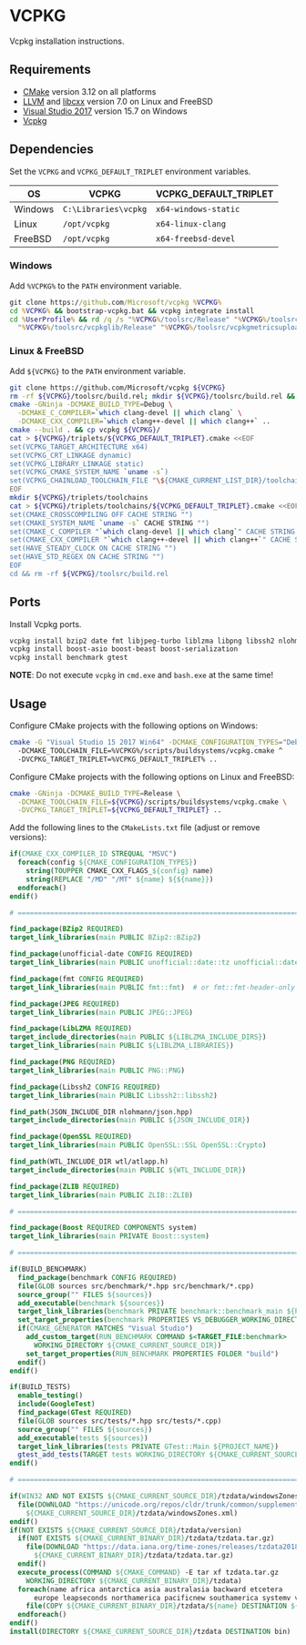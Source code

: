 # VCPKG
Vcpkg installation instructions.

## Requirements
* [CMake](https://cmake.org/download/) version 3.12 on all platforms
* [LLVM](https://llvm.org/) and [libcxx](https://libcxx.llvm.org/) version 7.0 on Linux and FreeBSD
* [Visual Studio 2017](https://www.visualstudio.com/downloads/) version 15.7 on Windows
* [Vcpkg](https://github.com/Microsoft/vcpkg)

## Dependencies
Set the `VCPKG` and `VCPKG_DEFAULT_TRIPLET` environment variables.

| OS          | VCPKG                    | VCPKG_DEFAULT_TRIPLET |
|-------------|--------------------------|-----------------------|
| Windows     | `C:\Libraries\vcpkg`     | `x64-windows-static`  |
| Linux       | `/opt/vcpkg`             | `x64-linux-clang`     |
| FreeBSD     | `/opt/vcpkg`             | `x64-freebsd-devel`   |

### Windows
Add `%VCPKG%` to the `PATH` environment variable.

```cmd
git clone https://github.com/Microsoft/vcpkg %VCPKG%
cd %VCPKG% && bootstrap-vcpkg.bat && vcpkg integrate install
cd %UserProfile% && rd /q /s "%VCPKG%/toolsrc/Release" "%VCPKG%/toolsrc/vcpkg/Release" ^
  "%VCPKG%/toolsrc/vcpkglib/Release" "%VCPKG%/toolsrc/vcpkgmetricsuploader/Release"
```

### Linux & FreeBSD
Add `${VCPKG}` to the `PATH` environment variable.

```sh
git clone https://github.com/Microsoft/vcpkg ${VCPKG}
rm -rf ${VCPKG}/toolsrc/build.rel; mkdir ${VCPKG}/toolsrc/build.rel && cd ${VCPKG}/toolsrc/build.rel
cmake -GNinja -DCMAKE_BUILD_TYPE=Debug \
  -DCMAKE_C_COMPILER=`which clang-devel || which clang` \
  -DCMAKE_CXX_COMPILER=`which clang++-devel || which clang++` ..
cmake --build . && cp vcpkg ${VCPKG}/
cat > ${VCPKG}/triplets/${VCPKG_DEFAULT_TRIPLET}.cmake <<EOF
set(VCPKG_TARGET_ARCHITECTURE x64)
set(VCPKG_CRT_LINKAGE dynamic)
set(VCPKG_LIBRARY_LINKAGE static)
set(VCPKG_CMAKE_SYSTEM_NAME `uname -s`)
set(VCPKG_CHAINLOAD_TOOLCHAIN_FILE "\${CMAKE_CURRENT_LIST_DIR}/toolchains/${VCPKG_DEFAULT_TRIPLET}.cmake")
EOF
mkdir ${VCPKG}/triplets/toolchains
cat > ${VCPKG}/triplets/toolchains/${VCPKG_DEFAULT_TRIPLET}.cmake <<EOF
set(CMAKE_CROSSCOMPILING OFF CACHE STRING "")
set(CMAKE_SYSTEM_NAME `uname -s` CACHE STRING "")
set(CMAKE_C_COMPILER "`which clang-devel || which clang`" CACHE STRING "")
set(CMAKE_CXX_COMPILER "`which clang++-devel || which clang++`" CACHE STRING "")
set(HAVE_STEADY_CLOCK ON CACHE STRING "")
set(HAVE_STD_REGEX ON CACHE STRING "")
EOF
cd && rm -rf ${VCPKG}/toolsrc/build.rel
```

## Ports
Install Vcpkg ports.

```sh
vcpkg install bzip2 date fmt libjpeg-turbo liblzma libpng libssh2 nlohmann-json openssl wtl zlib
vcpkg install boost-asio boost-beast boost-serialization
vcpkg install benchmark gtest
```

**NOTE**: Do not execute `vcpkg` in `cmd.exe` and `bash.exe` at the same time!

## Usage
Configure CMake projects with the following options on Windows:

```sh
cmake -G "Visual Studio 15 2017 Win64" -DCMAKE_CONFIGURATION_TYPES="Debug;Release" ^
  -DCMAKE_TOOLCHAIN_FILE=%VCPKG%/scripts/buildsystems/vcpkg.cmake ^
  -DVCPKG_TARGET_TRIPLET=%VCPKG_DEFAULT_TRIPLET% ..
```

Configure CMake projects with the following options on Linux and FreeBSD:

```sh
cmake -GNinja -DCMAKE_BUILD_TYPE=Release \
  -DCMAKE_TOOLCHAIN_FILE=${VCPKG}/scripts/buildsystems/vcpkg.cmake \
  -DVCPKG_TARGET_TRIPLET=${VCPKG_DEFAULT_TRIPLET} ..
```

Add the following lines to the `CMakeLists.txt` file (adjust or remove versions):

```cmake
if(CMAKE_CXX_COMPILER_ID STREQUAL "MSVC")
  foreach(config ${CMAKE_CONFIGURATION_TYPES})
    string(TOUPPER CMAKE_CXX_FLAGS_${config} name)
    string(REPLACE "/MD" "/MT" ${name} ${${name}})
  endforeach()
endif()

# =============================================================================

find_package(BZip2 REQUIRED)
target_link_libraries(main PUBLIC BZip2::BZip2)

find_package(unofficial-date CONFIG REQUIRED)
target_link_libraries(main PUBLIC unofficial::date::tz unofficial::date::date)

find_package(fmt CONFIG REQUIRED)
target_link_libraries(main PUBLIC fmt::fmt)  # or fmt::fmt-header-only

find_package(JPEG REQUIRED)
target_link_libraries(main PUBLIC JPEG::JPEG)

find_package(LibLZMA REQUIRED)
target_include_directories(main PUBLIC ${LIBLZMA_INCLUDE_DIRS})
target_link_libraries(main PUBLIC ${LIBLZMA_LIBRARIES})

find_package(PNG REQUIRED)
target_link_libraries(main PUBLIC PNG::PNG)

find_package(Libssh2 CONFIG REQUIRED)
target_link_libraries(main PUBLIC Libssh2::libssh2)

find_path(JSON_INCLUDE_DIR nlohmann/json.hpp)
target_include_directories(main PUBLIC ${JSON_INCLUDE_DIR})

find_package(OpenSSL REQUIRED)
target_link_libraries(main PUBLIC OpenSSL::SSL OpenSSL::Crypto)

find_path(WTL_INCLUDE_DIR wtl/atlapp.h)
target_include_directories(main PUBLIC ${WTL_INCLUDE_DIR})

find_package(ZLIB REQUIRED)
target_link_libraries(main PUBLIC ZLIB::ZLIB)

# =============================================================================

find_package(Boost REQUIRED COMPONENTS system)
target_link_libraries(main PRIVATE Boost::system)

# =============================================================================

if(BUILD_BENCHMARK)
  find_package(benchmark CONFIG REQUIRED)
  file(GLOB sources src/benchmark/*.hpp src/benchmark/*.cpp)
  source_group("" FILES ${sources})
  add_executable(benchmark ${sources})
  target_link_libraries(benchmark PRIVATE benchmark::benchmark_main ${PROJECT_NAME})
  set_target_properties(benchmark PROPERTIES VS_DEBUGGER_WORKING_DIRECTORY ${CMAKE_CURRENT_SOURCE_DIR})
  if(CMAKE_GENERATOR MATCHES "Visual Studio")
    add_custom_target(RUN_BENCHMARK COMMAND $<TARGET_FILE:benchmark>
      WORKING_DIRECTORY ${CMAKE_CURRENT_SOURCE_DIR})
    set_target_properties(RUN_BENCHMARK PROPERTIES FOLDER "build")
  endif()
endif()

if(BUILD_TESTS)
  enable_testing()
  include(GoogleTest)
  find_package(GTest REQUIRED)
  file(GLOB sources src/tests/*.hpp src/tests/*.cpp)
  source_group("" FILES ${sources})
  add_executable(tests ${sources})
  target_link_libraries(tests PRIVATE GTest::Main ${PROJECT_NAME})
  gtest_add_tests(TARGET tests WORKING_DIRECTORY ${CMAKE_CURRENT_SOURCE_DIR})
endif()

# =============================================================================

if(WIN32 AND NOT EXISTS ${CMAKE_CURRENT_SOURCE_DIR}/tzdata/windowsZones.xml)
  file(DOWNLOAD "https://unicode.org/repos/cldr/trunk/common/supplemental/windowsZones.xml"
    ${CMAKE_CURRENT_SOURCE_DIR}/tzdata/windowsZones.xml)
endif()
if(NOT EXISTS ${CMAKE_CURRENT_SOURCE_DIR}/tzdata/version)
  if(NOT EXISTS ${CMAKE_CURRENT_BINARY_DIR}/tzdata/tzdata.tar.gz)
    file(DOWNLOAD "https://data.iana.org/time-zones/releases/tzdata2018e.tar.gz"
      ${CMAKE_CURRENT_BINARY_DIR}/tzdata/tzdata.tar.gz)
  endif()
  execute_process(COMMAND ${CMAKE_COMMAND} -E tar xf tzdata.tar.gz
    WORKING_DIRECTORY ${CMAKE_CURRENT_BINARY_DIR}/tzdata)
  foreach(name africa antarctica asia australasia backward etcetera
      europe leapseconds northamerica pacificnew southamerica systemv version)
    file(COPY ${CMAKE_CURRENT_BINARY_DIR}/tzdata/${name} DESTINATION ${CMAKE_CURRENT_SOURCE_DIR}/tzdata)
  endforeach()
endif()
install(DIRECTORY ${CMAKE_CURRENT_SOURCE_DIR}/tzdata DESTINATION bin)
```

